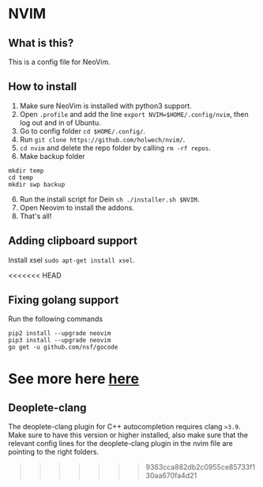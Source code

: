 # NVIM
## What is this?
This is a config file for NeoVim.

## How to install
1. Make sure NeoVim is installed with python3 support.
2. Open `.profile` and add the line `export NVIM=$HOME/.config/nvim`, then log out and in of Ubuntu.
3. Go to config folder `cd $HOME/.config/`.
3. Run `git clone https://github.com/holwech/nvim/`.
4. `cd nvim` and delete the repo folder by calling `rm -rf repos`.
5. Make backup folder
  ```
  mkdir temp
  cd temp
  mkdir swp backup
  ```
6. Run the install script for Dein `sh ./installer.sh $NVIM`.
7. Open Neovim to install the addons.
8. That's all!

## Adding clipboard support
Install xsel `sudo apt-get install xsel`.

<<<<<<< HEAD
## Fixing golang support
Run the following commands
```
pip2 install --upgrade neovim
pip3 install --upgrade neovim
go get -u github.com/nsf/gocode
```
See more here [here](https://github.com/zchee/deoplete-go)
=======
## Deoplete-clang
The deoplete-clang plugin for C++ autocompletion requires clang `>3.9`.
Make sure to have this version or higher installed, also make sure that
the relevant config lines for the deoplete-clang plugin in the nvim file 
are pointing to the right folders.
>>>>>>> 9363cca882db2c0955ce85733f130aa670fa4d21
